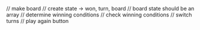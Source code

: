 // make board
// create state -> won, turn, board
// board state should be an array
// determine winning conditions
// check winning conditions
// switch turns 
// play again button